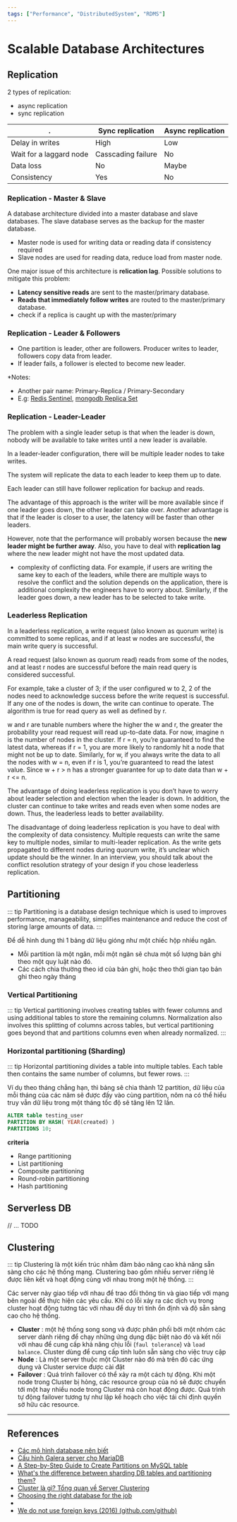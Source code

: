 ```yaml
---
tags: ["Performance", "DistributedSystem", "RDMS"]
---
```


# Scalable Database Architectures

<TagLinks />

## Replication

2 types of replication: 
- async replication 
- sync replication

.           | Sync replication | Async replication 
------------| ------------------|-------------------
Delay in writes   |    High     |  Low 
Wait for a laggard node |  Casscading failure | No
Data loss   |  No  | Maybe 
Consistency     | Yes   | No


### Replication - Master & Slave

A database architecture divided into a master database and slave databases. The slave database serves as the backup for the master database.
- Master node is used for writing data or reading data if consistency required
- Slave nodes are used for reading data, reduce load from master node.

One major issue of this architecture is **relication lag**. Possible solutions to mitigate this problem:
- **Latency sensitive reads** are sent to the master/primary database.
- **Reads that immediately follow writes** are routed to the master/primary database.
- check if a replica is caught up with the master/primary

### Replication -  Leader & Followers 
- One partition is leader, other are followers. Producer writes to leader, followers copy data from leader.
- If leader fails, a follower is elected to become new leader.

*Notes:
- Another pair name: Primary-Replica / Primary-Secondary
- E.g: [Redis Sentinel](https://redis.io/docs/management/sentinel/), [mongodb Replica Set](https://www.mongodb.com/docs/manual/core/replica-set-architecture-three-members/)

### Replication - Leader-Leader 

The problem with a single leader setup is that when the leader is down, nobody will be available to take writes until a new leader is available. 

In a leader-leader configuration, there will be multiple leader nodes to take writes. 

The system will replicate the data to each leader to keep them up to date. 
 
Each leader can still have follower replication for backup and reads.


The advantage of this approach is the writer will be more available since if one leader goes down, the other leader can take over. Another advantage is that if the leader is closer to a user, the latency will be faster than other leaders.

However, note that the performance will probably worsen because the **new leader might be further away**. 
Also, you have to deal with **replication lag** where the new leader might not have the most updated data. 

- complexity of conflicting data. For example, if users are writing the same key to each of the leaders, while there are multiple ways to resolve the conflict and the solution depends on the application, there is additional complexity the engineers have to worry about. Similarly, if the leader goes down, a new leader has to be selected to take write.


### Leaderless Replication

In a leaderless replication, a write request (also known as quorum write) is committed to some replicas, and if at least w nodes are successful, the main write query is successful. 

A read request (also known as quorum read) reads from some of the nodes, and at least r nodes are successful before the main read query is considered successful. 

For example, take a cluster of 3; if the user configured w to 2, 2 of the nodes need to acknowledge success before the write request is successful. If any one of the nodes is down, the write can continue to operate. The algorithm is true for read query as well as defined by r.

w and r are tunable numbers where the higher the w and r, the greater the probability your read request will read up-to-date data. For now, imagine n is the number of nodes in the cluster. If r = n, you’re guaranteed to find the latest data, whereas if r = 1, you are more likely to randomly hit a node that might not be up to date. Similarly, for w, if you always write the data to all the nodes with w = n, even if r is 1, you’re guaranteed to read the latest value. Since w + r > n has a stronger guarantee for up to date data than w + r <= n.

The advantage of doing leaderless replication is you don’t have to worry about leader selection and election when the leader is down. In addition, the cluster can continue to take writes and reads even when some nodes are down. Thus, the leaderless leads to better availability.

The disadvantage of doing leaderless replication is you have to deal with the complexity of data consistency. Multiple requests can write the same key to multiple nodes, similar to multi-leader replication. As the write gets propagated to different nodes during quorum write, it’s unclear which update should be the winner. In an interview, you should talk about the conflict resolution strategy of your design if you chose leaderless replication.

## Partitioning

::: tip 
Partitioning is a database design technique which is used to improves performance, manageability, simplifies maintenance and reduce the cost of storing large amounts of data.
:::

Để dễ hình dung thì 1 bảng dữ liệu gióng như một chiếc hộp nhiều ngăn. 
- Mỗi partition là một ngăn, mỗi một ngăn sẽ chưa một số lượng bản ghi theo một quy luật nào đó.
- Các cách chia thường theo id của bản ghi, hoặc theo thời gian tạo bản ghi theo ngày tháng


### Vertical Partitioning

::: tip 
Vertical partitioning involves creating tables with fewer columns and using additional tables to store the remaining columns. Normalization also involves this splitting of columns across tables, but vertical partitioning goes beyond that and partitions columns even when already normalized.
:::


### Horizontal partitioning (Sharding)

::: tip 
Horizontal partitioning divides a table into multiple tables. Each table then contains the same number of columns, but fewer rows.
:::


Ví dụ theo tháng chẳng hạn, thì bảng sẽ chia thành 12 partition, dữ liệu của mỗi tháng của các năm sẽ được đấy vào cùng partition, nôm na có thể hiểu truy vẫn dữ liệu trong một tháng tốc độ sẽ tăng lên 12 lần.


```sql
ALTER table testing_user
PARTITION BY HASH( YEAR(created) )
PARTITIONS 10;
```

**criteria**
- Range partitioning
- List partitioning
- Composite partitioning
- Round-robin partitioning
- Hash partitioning


## Serverless DB
// ... TODO


## Clustering

::: tip 
Clustering là một kiến trúc nhằm đảm bảo nâng cao khả năng sẵn sàng cho các hệ thống mạng. Clustering bao gồm nhiều server riêng lẻ được liên kết và hoạt động cùng với nhau trong một hệ thống.
:::

Các server này giao tiếp với nhau để trao đổi thông tin và giao tiếp với mạng bên ngoài để thực hiện các yêu cầu. Khi có lỗi xảy ra các dịch vụ trong cluster hoạt động tương tác với nhau để duy trì tính ổn định và độ sẵn sàng cao cho hệ thống.

- **Cluster** : một hệ thống song song và được phân phối bởi một nhóm các server dành riêng để chạy những ứng dụng đặc biệt nào đó và kết nối với nhau để cung cấp khả năng chịu lỗi (`faul tolerance`) và `load balance`. Cluster dùng để cung cấp tính luôn sẵn sàng cho việc truy cập
- **Node** : Là một server thuộc một Cluster nào đó mà trên đó các ứng dụng và Cluster service được cài đặt
- **Failover** :  Quá trình failover có thể xảy ra một cách tự động. Khi một node trong Cluster bị hỏng, các resource group của nó sẽ được chuyển tới một hay nhiều node trong Cluster mà còn hoạt động được. Quá trình tự động failover tương tự như lập kế hoạch cho việc tái chỉ định quyền sở hữu các resource.


---

## References

- [Các mô hình database nên biết](https://kipalog.kaopiz.com/posts/Cac-mo-hinh-database-nen-biet)
- [Cấu hình Galera server cho MariaDB](https://kipalog.com/posts/Cau-hinh-Galera-server-cho-MariaDB)
- [A Step-by-Step Guide to Create Partitions on MySQL table](http://acmeextension.com/mysql-table-partitioning/)
- [What's the difference between sharding DB tables and partitioning them?](https://www.quora.com/Whats-the-difference-between-sharding-DB-tables-and-partitioning-them)
- [Cluster là gì? Tổng quan về Server Clustering](https://topdev.vn/blog/cluster-la-gi/)
- [Choosing the right database for the job](https://blog.andyet.com/2014/10/01/right-database/)
- [](https://www.citusdata.com/blog/2017/08/09/principles-of-sharding-for-relational-databases/)
- [We do not use foreign keys (2016) (github.com/github)](https://news.ycombinator.com/item?id=21486494#:~:text=Maybe%20originally%2C%20but%20lack%20of,not%20use%20foreign%20keys%20either.)
